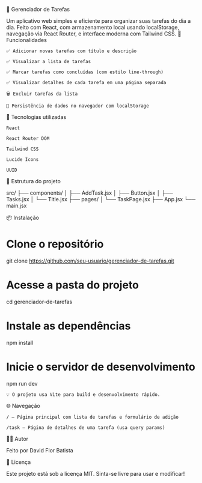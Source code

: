 📝 Gerenciador de Tarefas

Um aplicativo web simples e eficiente para organizar suas tarefas do dia a dia. Feito com React, com armazenamento local usando localStorage, navegação via React Router, e interface moderna com Tailwind CSS.
🚀 Funcionalidades

    ✅ Adicionar novas tarefas com título e descrição

    ✅ Visualizar a lista de tarefas

    ✅ Marcar tarefas como concluídas (com estilo line-through)

    ✅ Visualizar detalhes de cada tarefa em uma página separada

    🗑️ Excluir tarefas da lista

    💾 Persistência de dados no navegador com localStorage

🧩 Tecnologias utilizadas

    React

    React Router DOM

    Tailwind CSS

    Lucide Icons

    UUID

📁 Estrutura do projeto

src/
├── components/
│   ├── AddTask.jsx
│   ├── Button.jsx
│   ├── Tasks.jsx
│   └── Title.jsx
├── pages/
│   └── TaskPage.jsx
├── App.jsx
└── main.jsx

📦 Instalação

# Clone o repositório
git clone https://github.com/seu-usuario/gerenciador-de-tarefas.git

# Acesse a pasta do projeto
cd gerenciador-de-tarefas

# Instale as dependências
npm install

# Inicie o servidor de desenvolvimento
npm run dev

    💡 O projeto usa Vite para build e desenvolvimento rápido.

🌐 Navegação

    / – Página principal com lista de tarefas e formulário de adição

    /task – Página de detalhes de uma tarefa (usa query params)

🧑‍💻 Autor

Feito por David Flor Batista

📄 Licença

Este projeto está sob a licença MIT. Sinta-se livre para usar e modificar!


